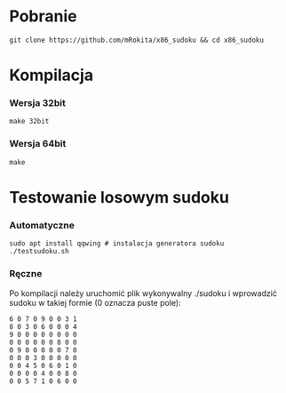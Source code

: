 # Pobranie

```
git clone https://github.com/mRokita/x86_sudoku && cd x86_sudoku
```

# Kompilacja

### Wersja 32bit
```
make 32bit
```

### Wersja 64bit

```
make
```

# Testowanie losowym sudoku

### Automatyczne
```
sudo apt install qqwing # instalacja generatora sudoku
./testsudoku.sh
```


### Ręczne

Po kompilacji należy uruchomić plik wykonywalny ./sudoku i wprowadzić sudoku w takiej formie (0 oznacza puste pole):

```
6 0 7 0 9 0 0 3 1 
8 0 3 0 6 0 0 0 4 
9 0 0 0 0 0 0 0 0 
0 0 0 0 0 0 8 0 0 
0 9 0 0 0 0 0 7 0 
0 0 0 3 0 0 0 0 0 
0 0 4 5 0 6 0 1 0 
0 0 0 0 4 0 0 8 0 
0 0 5 7 1 0 6 0 0 
```

